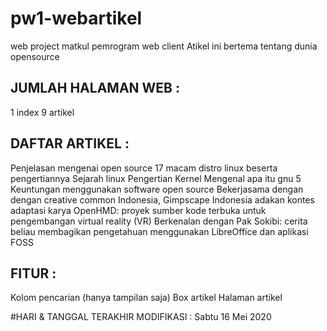 # pw1-webartikel
web project matkul pemrogram web client
Atikel ini bertema tentang dunia opensource

## JUMLAH HALAMAN WEB : 
1 index
9 artikel

## DAFTAR ARTIKEL :
Penjelasan mengenai open source
17 macam distro linux beserta pengertiannya
Sejarah linux
Pengertian Kernel
Mengenal apa itu gnu
5 Keuntungan menggunakan software open source
Bekerjasama dengan dengan creative common Indonesia, Gimpscape Indonesia adakan kontes adaptasi karya
OpenHMD: proyek sumber kode terbuka untuk pengembangan virtual reality (VR)
Berkenalan dengan Pak Sokibi: cerita beliau membagikan pengetahuan menggunakan LibreOffice dan aplikasi FOSS

## FITUR : 
Kolom pencarian (hanya tampilan saja)
Box artikel
Halaman artikel

#HARI & TANGGAL TERAKHIR MODIFIKASI : Sabtu 16 Mei 2020
